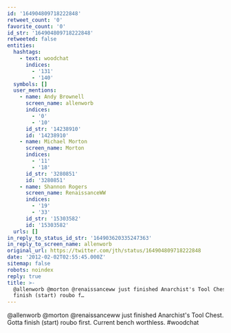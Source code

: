 ```yaml
---
id: '164904809718222848'
retweet_count: '0'
favorite_count: '0'
id_str: '164904809718222848'
retweeted: false
entities:
  hashtags:
    - text: woodchat
      indices:
        - '131'
        - '140'
  symbols: []
  user_mentions:
    - name: Andy Brownell
      screen_name: allenworb
      indices:
        - '0'
        - '10'
      id_str: '14238910'
      id: '14238910'
    - name: Michael Morton
      screen_name: Morton
      indices:
        - '11'
        - '18'
      id_str: '3280851'
      id: '3280851'
    - name: Shannon Rogers
      screen_name: RenaissanceWW
      indices:
        - '19'
        - '33'
      id_str: '15303582'
      id: '15303582'
  urls: []
in_reply_to_status_id_str: '164903620335247363'
in_reply_to_screen_name: allenworb
original_url: https://twitter.com/jth/status/164904809718222848
date: '2012-02-02T02:55:45.000Z'
sitemap: false
robots: noindex
reply: true
title: >-
  @allenworb @morton @renaissanceww just finished Anarchist's Tool Chest. Gotta
  finish (start) roubo f…
---
```


@allenworb @morton @renaissanceww just finished Anarchist's Tool Chest. Gotta finish (start) roubo first. Current bench worthless. #woodchat